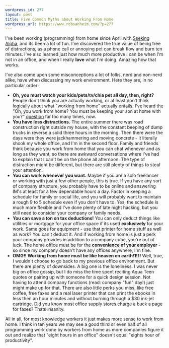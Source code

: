 ```yaml
--- 
wordpress_id: 277
layout: post
title: Five Common Myths about Working From Home
wordpress_url: https://www.robsanheim.com/?p=277
---
```

I've been working (programming) from home since April with <a href="https://seekingalpha.com">Seeking Alpha</a>, and its been a lot of fun.  I've discovered the true value of being free of distractions, as a phone call or annoying pet can break flow and burn ten minutes.  I've also learned just how much more productive I can be when I'm not in an office, and when I really <strong>love</strong> what I'm doing.  Amazing how that works.  

I've also come upon some misconceptions a lot of folks, nerd and non-nerd alike, have when discussing my work environment.  Here they are, in no particular order:

<ul>
<li><strong>Oh, you must watch your kids/pets/tv/chia pet all day, then, right?</strong>  People don't think you are actually working, or at least don't think logically about what "working from home" actually entails.  I've heard the "Oh, you work from home?  You must be keeping your son at home with you?" <a href="https://www.robsanheim.com/2006/04/07/its-_working_-from-home-not-workchildcare-from-home/">question</a> far too many times, now.</li>

<li><strong>You have less distractions.</strong>  The entire summer there was road construction right outside my house, with the constant beeping of dump trucks in reverse a solid three hours in the morning.  Then there were the days were they were jackhammering and moving concrete - it literally shook my whole office, and I'm in the second floor.  Family and friends think because you work from home that you can chat whenever and as long as they want, so there are awkward conversations where I've had to explain that I can't be on the phone all afternoon.  The type of distraction might be different, but there are still plenty of things to steal your attention.</li>

<li><strong>You can work whenever you want.</strong>  Maybe if you are a solo freelancer or working with just a few other people, this is true.  If you have any sort of company structure, you probably have to be online and answering IM's at least for a few dependable hours a day.  Factor in keeping a schedule for family or social life, and you will probably want to maintain a rough 9 to 5 schedule even if you don't have to.  Yes, the schedule is much more flexible and I've done plenty of late night hacking, but you still need to consider your company or family needs.</li>

<li><strong>You can save a ton on tax deductions!</strong> You can only deduct things like utilities or mortgage for your office space if its used <strong>exclusively</strong> for your work.  Same goes for equipment - use that printer for home stuff as well as work?  You can't deduct it.  And if working from home is just a perk your company provides in addition to a company cube, you're out of luck.  The home office must be for the <strong>convenience of your employer</strong> - so since my company doesn't have any offices anywhere, I'm fine.</li>

<li><strong>OMG!! Working from home must be like heaven on earth!1!1!</strong>  Well, true, I wouldn't choose to go back to my previous office environment.  But there are plenty of downsides.  A big one is the loneliness.  I was never big on office gossip, but I do miss the time spent reciting Aqua Teen quotes or pairing up with someone for a quick design session.  Not having to attend company functions (read: company "fun" day!) just might make up for that.  There are also little perks you miss, like free coffee, free faxes and a real laser printer that can print the ebooks in less then an hour minutes and without burning through a $30 ink-jet cartridge.  Did you know most office supply stores charge a buck a page for faxes?  Thats insanity.
</li></ul>

All in all, for most knowledge workers it just makes more sense to work from home.  I think in ten years we may see a good third or even half of all programming work done by workers from home as more companies figure it out and realize that "eight hours in an office" doesn't equal "eights hour of productivity".
